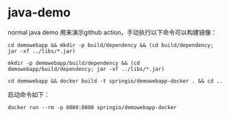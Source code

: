 # java-demo
normal java demo
用来演示github action，手动执行以下命令可以构建镜像：
```shell
cd demowebapp && mkdir -p build/dependency && (cd build/dependency; jar -xf ../libs/*.jar)

mkdir -p demowebapp/build/dependency && (cd demowebapp/build/dependency; jar -xf ../libs/*.jar)

cd demowebapp && docker build -t springio/demowebapp-docker . && cd ..
```
启动命令如下：
```shell
docker run --rm -p 8080:8080 springio/demowebapp-docker
```
